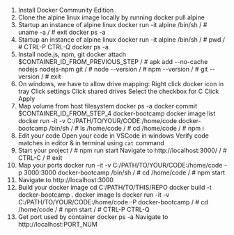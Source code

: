 1. Install Docker Community Edition
2. Clone the alpine linux image locally by running
    docker pull alpine
3. Startup an instance of alpine linux
    docker run -it alpine /bin/sh
    / # uname -a
    / # exit
    docker ps -a
4. Startup an instance of alpine linux
    docker run -it alpine /bin/sh
    / # pwd
    / # CTRL-P CTRL-Q
    docker ps -a
5. Install node.js, npm, git
    docker attach $CONTAINER_ID_FROM_PREVIOUS_STEP
    / # apk add --no-cache nodejs nodejs-npm git
    / # node --version
    / # npm --version
    / # git --version
    / # exit
5. On windows, we have to allow drive mapping:
    Right click docker icon in tray
    Click settings
    Click shared drives
    Select the checkbox for C
    Click Apply
6. Map volume from host filesystem
    docker ps -a
    docker commit $CONTAINER_ID_FROM_STEP_4 docker-bootcamp
    docker image list
    docker run -it -v C:/PATH/TO/YOUR/CODE:/home/code docker-bootcamp /bin/sh
    / # ls /home/code
    / # cd /home/code
    / # npm i
7. Edit your code
    Open your code in VSCode in windows
    Verify code matches in editor & in terminal using `cat` command
8. Start your project
    / # npm run start
    Navigate to http://localhost:3000/
    / # CTRL-C
    / # exit
9. Map your ports
    docker run -it -v C:/PATH/TO/YOUR/CODE:/home/code -p 3000:3000 docker-bootcamp /bin/sh
    / # cd /home/code
    / # npm start
10. Navigate to http://localhost:3000
11. Build your docker image
    cd C:/PATH/TO/THIS/REPO
    docker build -t docker-bootcamp .
    docker image ls
    docker run -it -v C:/PATH/TO/YOUR/CODE:/home/code -P docker-bootcamp
    / # cd /home/code
    / # npm start
    / # CTRL-P CTRL-Q
12. Get port used by container
    docker ps -a
    Navigate to http://localhost:PORT_NUM


    
